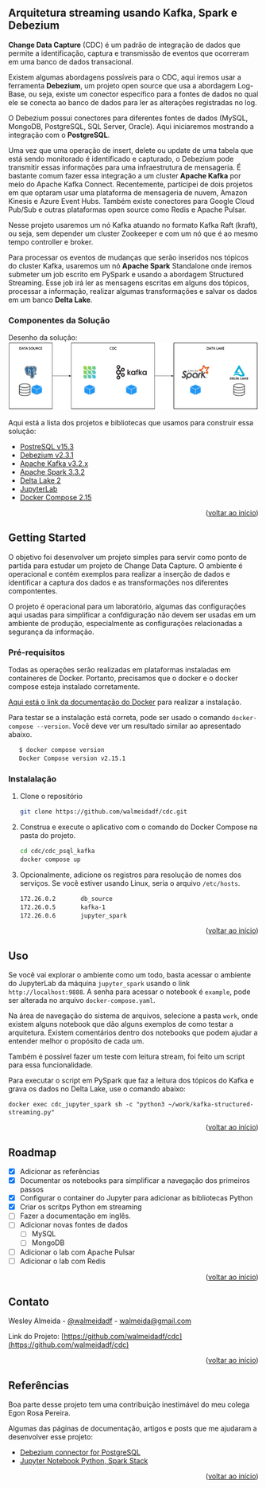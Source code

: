 <div id="top"></div>

## Arquitetura streaming usando Kafka,  Spark e Debezium  

**Change Data Capture** (CDC) é um padrão de integração de dados que permite a identificação, captura e transmissão de eventos que ocorreram em uma banco de dados transacional.

Existem algumas abordagens possíveis para o CDC, aqui iremos usar a ferramenta **Debezium**, um projeto open source  que usa a abordagem  Log-Base, ou seja, existe um conector específico para a fontes de dados no qual ele se conecta ao banco de dados para ler as alterações registradas no log.

O Debezium possui conectores para diferentes fontes de dados (MySQL, MongoDB, PostgreSQL, SQL Server, Oracle). Aqui iniciaremos mostrando a integração com o **PostgreSQL**.

Uma vez que uma operação de insert, delete ou update de uma tabela que está sendo monitorado é identificado e capturado, o Debezium pode transmitir essas informações para uma infraestrutura de mensageria. É bastante comum fazer essa integração a um cluster **Apache Kafka** por meio do Apache Kafka Connect. Recentemente, participei de dois projetos em que optaram usar uma plataforma de mensageria de nuvem, Amazon Kinesis e Azure Event Hubs. Também existe conectores para Google Cloud Pub/Sub e outras plataformas open source como Redis e Apache Pulsar.

Nesse projeto usaremos um nó Kafka atuando no formato Kafka Raft (kraft), ou seja, sem depender um cluster Zookeeper e com um nó que é ao mesmo tempo controller e broker.

Para processar os eventos de mudanças que serão inseridos nos tópicos do cluster Kafka, usaremos um nó **Apache Spark** Standalone onde iremos submeter um job escrito em PySpark e usando a abordagem Structured Streaming. Esse job irá ler as mensagens escritas em alguns dos tópicos, processar a informação, realizar algumas transformações e salvar os dados em um banco **Delta Lake**.


### Componentes da Solução

Desenho da solução:
![Desenho da arquitetura do Lab de Change Data Capture](/image/lab_cdc.png "Componentes da solução de CDC")

Aqui está a lista dos projetos e bibliotecas que usamos para construir essa solução:

* [PostreSQL v15.3](https://www.postgresql.org/)
* [Debezium v2.3.1](https://debezium.io/)
* [Apache Kafka v3.2.x](https://kafka.apache.org/)
* [Apache Spark 3.3.2](https://spark.apache.org/)
* [Delta Lake 2](https://delta.io/)
* [JupyterLab](https://jupyter.org/)
* [Docker Compose 2.15](https://www.docker.com/)


<p align="right">(<a href="#top">voltar ao início</a>)</p>



<!-- GETTING STARTED -->
## Getting Started

O objetivo foi desenvolver um projeto simples para servir como ponto de partida para estudar um projeto de Change Data Capture. O ambiente é operacional e contém exemplos para realizar a inserção de dados e identificar a captura dos dados e as transformações nos diferentes compontentes.

O projeto é operacional para um laboratório, algumas das configurações aqui usadas para simplificar a confdiguração não devem ser usadas em um ambiente de produção, especialmente as configurações relacionadas a segurança da informação.

### Pré-requisitos

Todas as operações serão realizadas em plataformas instaladas em containeres de Docker. Portanto, precisamos que o docker e o docker compose esteja instalado corretamente.

[Aqui está o link da documentação do Docker](https://docs.docker.com/compose/install/) para realizar a instalação.

Para testar se a instalação está correta, pode ser usado o comando `docker-compose --version`. Você deve ver um resultado similar ao apresentado abaixo.

```sh
   $ docker compose version
   Docker Compose version v2.15.1
   ```


### Instalalação

1. Clone o repositório
   ```sh
   git clone https://github.com/walmeidadf/cdc.git
   ```
2. Construa e execute o aplicativo com o comando do Docker Compose na pasta do projeto.
   ```sh
   cd cdc/cdc_psql_kafka
   docker compose up
   ```
3. Opcionalmente, adicione os registros para resolução de nomes dos serviços. Se você estiver usando Linux, seria o arquivo `/etc/hosts`.
   ```sh
   172.26.0.2       db_source
   172.26.0.5       kafka-1
   172.26.0.6       jupyter_spark
   ```

<p align="right">(<a href="#top">voltar ao início</a>)</p>



<!-- USAGE EXAMPLES -->
## Uso

Se você vai explorar o ambiente como um todo, basta acessar o ambiente do JupyterLab da máquina `jupyter_spark` usando o link `http://localhost:9888`. A senha para acessar o notebook é `example`, pode ser alterada no arquivo `docker-compose.yaml`.

Na área de navegação do sistema de arquivos, selecione a pasta `work`, onde existem alguns notebook que dão alguns exemplos de como testar a arquitetura. Existem comentários dentro dos notebooks que podem ajudar a entender melhor o propósito de cada um.

Também é possível fazer um teste com leitura stream, foi feito um script para essa funcionalidade.

Para executar o script em PySpark que faz a leitura dos tópicos do Kafka e grava os dados no Delta Lake, use o comando abaixo:
```
docker exec cdc_jupyter_spark sh -c "python3 ~/work/kafka-structured-streaming.py"
```
<p align="right">(<a href="#top">voltar ao início</a>)</p>

<!-- ROADMAP -->
## Roadmap

- [x] Adicionar as referências
- [x] Documentar os notebooks para simplificar a navegação dos primeiros passos
- [x] Configurar o container do Jupyter para adicionar as bibliotecas Python
- [x] Criar os scritps Python em streaming
- [ ] Fazer a documentação em inglês.
- [ ] Adicionar novas fontes de dados
    - [ ] MySQL
    - [ ] MongoDB
- [ ] Adicionar o lab com Apache Pulsar
- [ ] Adicionar o lab com Redis

<p align="right">(<a href="#top">voltar ao início</a>)</p>


<!-- CONTACT -->
## Contato

Wesley Almeida - [@walmeidadf](https://twitter.com/your_username) - walmeida@gmail.com

Link do Projeto: [https://github.com/walmeidadf/cdc](https://github.com/walmeidadf/cdc)

<p align="right">(<a href="#top">voltar ao início</a>)</p>



<!-- ACKNOWLEDGMENTS -->
## Referências

Boa parte desse projeto tem uma contribuição inestimável do meu colega Egon Rosa Pereira.

Algumas das páginas de documentação, artigos e posts que me ajudaram a desenvolver esse projeto:

* [Debezium connector for PostgreSQL](https://debezium.io/documentation/reference/1.9/connectors/postgresql.html)
* [Jupyter Notebook Python, Spark Stack](https://hub.docker.com/r/jupyter/pyspark-notebook)

<p align="right">(<a href="#top">voltar ao início</a>)</p>

